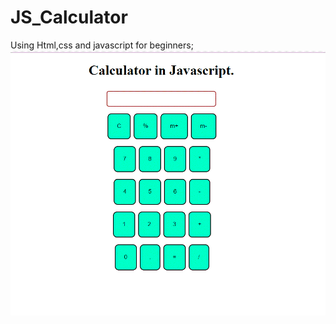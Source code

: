 # JS_Calculator 
Using Html,css and javascript for beginners;
<img src="https://github.com/vartika66/JS_Calculator/blob/master/Capture.GIF"/>
